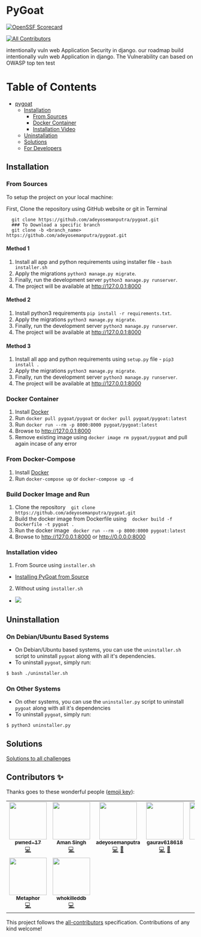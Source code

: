 # PyGoat
[![OpenSSF Scorecard](https://api.scorecard.dev/projects/github.com/chad-butler-git/pygoat-github-actions/badge)](https://scorecard.dev/viewer/?uri=github.com/chad-butler-git/pygoat-github-actions)

<!-- ALL-CONTRIBUTORS-BADGE:START - Do not remove or modify this section -->
[![All Contributors](https://img.shields.io/badge/all_contributors-9-orange.svg?style=flat-square)](#contributors-)
<!-- ALL-CONTRIBUTORS-BADGE:END -->

intentionally vuln web Application Security in django.
our roadmap build intentionally vuln web Application in django. The Vulnerability can based on OWASP top ten test
<br>

Table of Contents
=================

* [pygoat](#pygoat)
   * [Installation](#installation)
      * [From Sources](#from-sources)
      * [Docker Container](#docker-container)
      * [Installation Video](#installation-video)
   * [Uninstallation](#uninstallation)
   * [Solutions](/Solutions/solution.md)
   * [For Developers](/docs/dev_guide.md)

## Installation

### From Sources

To setup the project on your local machine:
<br>

First, Clone the repository using GitHub website or git in Terminal
```
  git clone https://github.com/adeyosemanputra/pygoat.git
  ### To Download a specific branch
  git clone -b <branch_name> https://github.com/adeyosemanputra/pygoat.git
```

#### Method 1

1. Install all app and python requirements using installer file - `bash installer.sh`
2. Apply the migrations `python3 manage.py migrate`.<br>
3. Finally, run the development server `python3 manage.py runserver`.<br>
4. The project will be available at <http://127.0.0.1:8000> 

#### Method 2

1. Install python3 requirements `pip install -r requirements.txt`.<br> 
2. Apply the migrations `python3 manage.py migrate`.<br>
3. Finally, run the development server `python3 manage.py runserver`.<br>
4. The project will be available at <http://127.0.0.1:8000> 

#### Method 3

1. Install all app and python requirements using `setup.py` file - `pip3 install .`
2. Apply the migrations `python3 manage.py migrate`.<br>
3. Finally, run the development server `python3 manage.py runserver`.<br>
4. The project will be available at <http://127.0.0.1:8000> 

### Docker Container
1. Install [Docker](https://www.docker.com)
2. Run `docker pull pygoat/pygoat` or `docker pull pygoat/pygoat:latest`
3. Run `docker run --rm -p 8000:8000 pygoat/pygoat:latest`
4. Browse to <http://127.0.0.1:8000> 
5. Remove existing image using `docker image rm pygoat/pygoat` and pull again incase of any error

### From Docker-Compose 
1. Install [Docker](https://www.docker.com)
2. Run `docker-compose up` or `docker-compose up -d`

### Build Docker Image and Run
1. Clone the repository  &ensp; `git clone https://github.com/adeyosemanputra/pygoat.git` 
2. Build the docker image from Dockerfile using &ensp; `docker build -f Dockerfile -t pygoat .`
3. Run the docker image &ensp;`docker run --rm -p 8000:8000 pygoat:latest`
4. Browse to <http://127.0.0.1:8000> or <http://0.0.0.0:8000> 

### Installation video 

1. From Source using `installer.sh`
 - [Installing PyGoat from Source](https://www.youtube.com/watch?v=7bYBJXG3FRQ)
2. Without using `installer.sh`
 - [![](http://img.youtube.com/vi/rfzQiMeiwso/0.jpg)](http://www.youtube.com/watch?v=rfzQiMeiwso "Installation Pygoat")

## Uninstallation

### On Debian/Ubuntu Based Systems
- On Debian/Ubuntu based systems, you can use the `uninstaller.sh` script to uninstall `pygoat` along with all it's dependencies.
- To uninstall `pygoat`, simply run:
```bash
$ bash ./uninstaller.sh
```

### On Other Systems
- On other systems, you can use the `uninstaller.py` script to uninstall `pygoat` along with all it's dependencies
- To uninstall `pygoat`, simply run:
```bash
$ python3 uninstaller.py
```

## Solutions 
<a href="/Solutions/solution.md">Solutions to all challenges</a>

## Contributors ✨

Thanks goes to these wonderful people ([emoji key](https://allcontributors.org/docs/en/emoji-key)):

<!-- ALL-CONTRIBUTORS-LIST:START - Do not remove or modify this section -->
<!-- prettier-ignore-start -->
<!-- markdownlint-disable -->
<table>
  <tr>
    <td align="center"><a href="https://github.com/pwned-17"><img src="https://avatars.githubusercontent.com/u/61360833?v=4?s=100" width="100px;" alt=""/><br /><sub><b>pwned-17</b></sub></a><br /><a href="https://github.com/adeyosemanputra/pygoat/commits?author=pwned-17" title="Code">💻</a></td>
    <td align="center"><a href="https://github.com/prince-7"><img src="https://avatars.githubusercontent.com/u/53997924?v=4?s=100" width="100px;" alt=""/><br /><sub><b>Aman Singh</b></sub></a><br /><a href="https://github.com/adeyosemanputra/pygoat/commits?author=prince-7" title="Code">💻</a></td>
    <td align="center"><a href="https://github.com/adeyosemanputra"><img src="https://avatars.githubusercontent.com/u/24958168?v=4?s=100" width="100px;" alt=""/><br /><sub><b>adeyosemanputra</b></sub></a><br /><a href="https://github.com/adeyosemanputra/pygoat/commits?author=adeyosemanputra" title="Code">💻</a> <a href="https://github.com/adeyosemanputra/pygoat/commits?author=adeyosemanputra" title="Documentation">📖</a></td>
    <td align="center"><a href="https://github.com/gaurav618618"><img src="https://avatars.githubusercontent.com/u/29380890?v=4?s=100" width="100px;" alt=""/><br /><sub><b>gaurav618618</b></sub></a><br /><a href="https://github.com/adeyosemanputra/pygoat/commits?author=gaurav618618" title="Code">💻</a> <a href="https://github.com/adeyosemanputra/pygoat/commits?author=gaurav618618" title="Documentation">📖</a></td>
    <td align="center"><a href="https://github.com/kUSHAL0601"><img src="https://avatars.githubusercontent.com/u/29600964?v=4?s=100" width="100px;" alt=""/><br /><sub><b>MajAK</b></sub></a><br /><a href="https://github.com/adeyosemanputra/pygoat/commits?author=kUSHAL0601" title="Code">💻</a></td>
    <td align="center"><a href="https://github.com/JustinDPerkins"><img src="https://avatars.githubusercontent.com/u/60413733?v=4?s=100" width="100px;" alt=""/><br /><sub><b>JustinPerkins</b></sub></a><br /><a href="https://github.com/adeyosemanputra/pygoat/commits?author=JustinDPerkins" title="Code">💻</a></td>
    <td align="center"><a href="https://github.com/Hkakashi"><img src="https://avatars.githubusercontent.com/u/43193113?v=4?s=100" width="100px;" alt=""/><br /><sub><b>Liu Peng</b></sub></a><br /><a href="https://github.com/adeyosemanputra/pygoat/commits?author=Hkakashi" title="Code">💻</a></td>
  </tr>
  <tr>
    <td align="center"><a href="https://github.com/RupakBiswas-2304"><img src="https://avatars.githubusercontent.com/u/75058161?v=4?s=100" width="100px;" alt=""/><br /><sub><b>Metaphor</b></sub></a><br /><a href="https://github.com/adeyosemanputra/pygoat/commits?author=RupakBiswas-2304" title="Code">💻</a></td>
    <td align="center"><a href="https://whokilleddb.github.io"><img src="https://avatars.githubusercontent.com/u/56482137?v=4?s=100" width="100px;" alt=""/><br /><sub><b>whokilleddb</b></sub></a><br /><a href="https://github.com/adeyosemanputra/pygoat/commits?author=whokilleddb" title="Code">💻</a></td>
  </tr>
</table>

<!-- markdownlint-restore -->
<!-- prettier-ignore-end -->

<!-- ALL-CONTRIBUTORS-LIST:END -->

This project follows the [all-contributors](https://github.com/all-contributors/all-contributors) specification. Contributions of any kind welcome!
